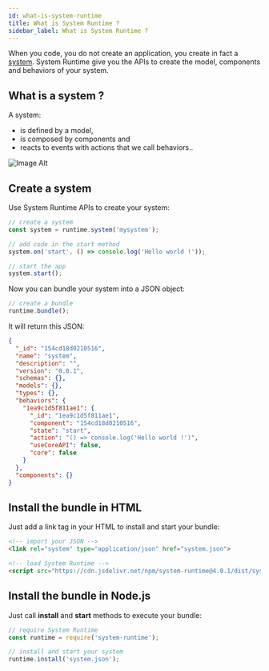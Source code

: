 ```yaml
---
id: what-is-system-runtime
title: What is System Runtime ?
sidebar_label: What is System Runtime ?
---
```


When you code, you do not create an application, you create in fact a [system](https://en.wikipedia.org/wiki/System).
System Runtime give you the APIs to create the model, components and behaviors of your system.

## What is a system ?

A system:

* is defined by a model,
* is composed by components and
* reacts to events with actions that we call behaviors..

![Image Alt](../../img/ca71be5-system.png)

## Create a system

Use System Runtime APIs to create your system:

```js
// create a system
const system = runtime.system('mysystem');

// add code in the start method
system.on('start', () => console.log('Hello world !'));

// start the app
system.start();
```

Now you can bundle your system into a JSON object:

```js
// create a bundle
runtime.bundle();
```

It will return this JSON:

```json
{
  "_id": "154cd18d0210516",
  "name": "system",
  "description": "",
  "version": "0.0.1",
  "schemas": {},
  "models": {},
  "types": {},
  "behaviors": {
    "1ea9c1d5f811ae1": {
      "_id": "1ea9c1d5f811ae1",
      "component": "154cd18d0210516",
      "state": "start",
      "action": "() => console.log('Hello world !')",
      "useCoreAPI": false,
      "core": false
    }
  },
  "components": {}
}
```

## Install the bundle in HTML

Just add a link tag in your HTML to install and start your bundle:

```html
<!-- import your JSON -->
<link rel="system" type="application/json" href="system.json">

<!-- load System Runtime -->
<script src="https://cdn.jsdelivr.net/npm/system-runtime@4.0.1/dist/system-runtime.min.js"></script>
```

## Install the bundle in Node.js

Just call **install** and **start** methods to execute your bundle:

```js
// require System Runtime
const runtime = require('system-runtime');

// install and start your system
runtime.install('system.json');
```